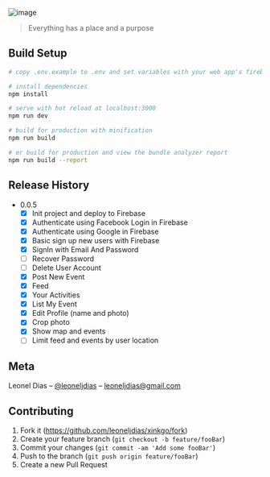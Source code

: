 ![image](https://user-images.githubusercontent.com/4217810/206569593-2039a7bf-0cb1-4b9f-b4d6-cfd9b03c5da5.png)

> Everything has a place and a purpose

## Build Setup

``` bash
# copy .env.example to .env and set variables with your web app's firebase configuration

# install dependencies
npm install

# serve with hot reload at localhost:3000
npm run dev

# build for production with minification
npm run build

# or build for production and view the bundle analyzer report
npm run build --report
```

## Release History

* 0.0.5
    - [X] Init project and deploy to Firebase
    - [X] Authenticate using Facebook Login in Firebase
    - [X] Authenticate using Google in Firebase
    - [X] Basic sign up new users with Firebase
    - [X] SignIn with Email And Password
    - [ ] Recover Password
    - [ ] Delete User Account
    - [X] Post New Event
    - [X] Feed
    - [X] Your Activities
    - [X] List My Event
    - [X] Edit Profile (name and photo)
    - [X] Crop photo
    - [X] Show map and events
    - [ ] Limit feed and events by user location

## Meta

Leonel Dias – [@leoneljdias](https://twitter.com/leoneljdias) – leoneljdias@gmail.com

## Contributing

1. Fork it (<https://github.com/leoneljdias/xinkgo/fork>)
2. Create your feature branch (`git checkout -b feature/fooBar`)
3. Commit your changes (`git commit -am 'Add some fooBar'`)
4. Push to the branch (`git push origin feature/fooBar`)
5. Create a new Pull Request
